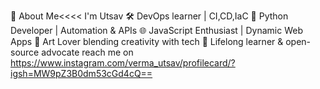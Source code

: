 🚀 About Me<<<< I'm Utsav
🛠 DevOps learner | CI,CD,IaC
🐍 Python Developer | Automation & APIs
🌐 JavaScript Enthusiast | Dynamic Web Apps
🎨 Art Lover blending creativity with tech
🌱 Lifelong learner & open-source advocate
reach me on https://www.instagram.com/verma_utsav/profilecard/?igsh=MW9pZ3B0dm53cGd4cQ==

